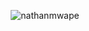 <p align="center">
  <img src="https://readme-typing-svg.herokuapp.com/?font=Lobster&color=0969da&size=53&width=450&height=76&lines=Hello+%F0%9F%91%8B%2C+I%27m+nathan+mwape" alt="nathanmwape" />
</p>

